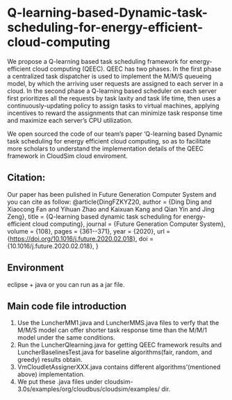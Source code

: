 # Q-learning-based-Dynamic-task-scheduling-for-energy-efficient-cloud-computing
We propose a Q-learning based task scheduling framework for energy-efficient cloud computing (QEEC).
QEEC has two phases. In the first phase a centralized task dispatcher is used to implement the M/M/S queueing model, by which the arriving user requests are assigned to each server in a cloud. In the second phase a Q-learning based scheduler on each server first prioritizes all the requests by task laxity and task life time, then uses a continuously-updating policy to assign tasks to virtual machines, applying incentives to reward the assignments that can minimize task response time and maximize each server’s CPU utilization. 

We open sourced the code of our team’s paper ‘Q-learning based Dynamic task scheduling for energy efficient cloud computing, so as to facilitate more scholars to understand the implementation details of the QEEC framework in CloudSim cloud enviroment. 

## Citation: 
Our paper has been pulished in Future Generation Computer System and you can cite as follow:
@article{DingFZKYZ20,
  author    = {Ding Ding and
               Xiaocong Fan and
               Yihuan Zhao and
               Kaixuan Kang and
               Qian Yin and
               Jing Zeng},
  title     = {Q-learning based dynamic task scheduling for energy-efficient cloud
               computing},
  journal   = {Future Generation Computer System},
  volume    = {108},
  pages     = {361--371},
  year      = {2020},
  url       = {https://doi.org/10.1016/j.future.2020.02.018},
  doi       = {10.1016/j.future.2020.02.018},
}

## Environment
 eclipse + java or you can run as a jar file.

## Main code file introduction
1. Use the LuncherMM1.java and LuncherMMS.java files to verfy that the M/M/S model can offer shorter task response time than the M/M/1 model under the same conditions.
2. Run the LuncherQlearning.java for getting QEEC framework results and LuncherBaselinesTest.java for baseline algorithms(fair, random, and greedy) results obtain.
3. VmCloudletAssignerXXX.java contains different algorithms'(mentioned above) implementation.
4. We put these .java files under cloudsim-3.0s/examples/org/cloudbus/cloudsim/examples/ dir.
